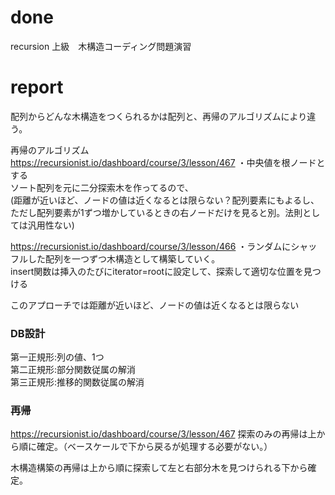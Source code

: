 # done
recursion 上級　木構造コーディング問題演習
# report

配列からどんな木構造をつくられるかは配列と、再帰のアルゴリズムにより違う。</br>

再帰のアルゴリズム</br>
https://recursionist.io/dashboard/course/3/lesson/467
・中央値を根ノードとする</br>
ソート配列を元に二分探索木を作ってるので、</br>
(距離が近いほど、ノードの値は近くなるとは限らない？配列要素にもよるし、ただし配列要素が1ずつ増かしているときの右ノードだけを見ると別。法則としては汎用性ない)</br>

https://recursionist.io/dashboard/course/3/lesson/466
・ランダムにシャッフルした配列を一つずつ木構造として構築していく。</br>
insert関数は挿入のたびにiterator=rootに設定して、探索して適切な位置を見つける</br>

このアプローチでは距離が近いほど、ノードの値は近くなるとは限らない</br>


### DB設計
第一正規形:列の値、1つ</br>
第二正規形:部分関数従属の解消</br>
第三正規形:推移的関数従属の解消</br>

### 再帰
https://recursionist.io/dashboard/course/3/lesson/467
探索のみの再帰は上から順に確定。（ベースケールで下から戻るが処理する必要がない。）</br>

木構造構築の再帰は上から順に探索して左と右部分木を見つけられる下から確定。</br>